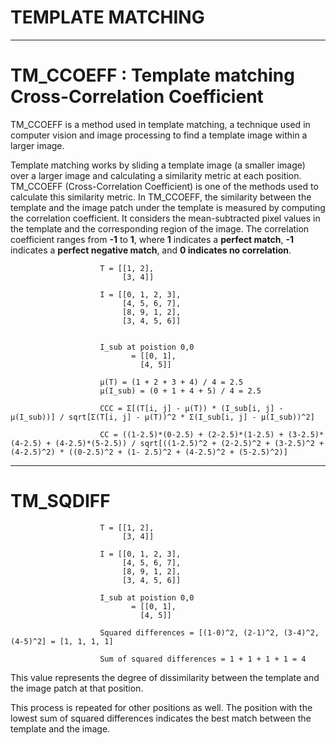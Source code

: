 # TEMPLATE MATCHING
***********
# TM_CCOEFF : Template matching Cross-Correlation Coefficient

TM_CCOEFF is a method used in template matching, a technique used in computer vision and image processing to find a template image within a larger image.

Template matching works by sliding a template image (a smaller image) over a larger image and calculating a similarity metric at each position. TM_CCOEFF (Cross-Correlation Coefficient) is one of the methods used to calculate this similarity metric.  In TM_CCOEFF, the similarity between the template and the image patch under the template is measured by computing the correlation coefficient. It considers the mean-subtracted pixel values in the template and the corresponding region of the image. The correlation coefficient ranges from **-1** to **1**, where **1** indicates a **perfect match**, **-1** indicates a **perfect negative match**, and **0 indicates no correlation**.


                        T = [[1, 2],
                             [3, 4]]

                        I = [[0, 1, 2, 3],
                             [4, 5, 6, 7],
                             [8, 9, 1, 2],
                             [3, 4, 5, 6]]


                        I_sub at poistion 0,0 
                               = [[0, 1],
                                 [4, 5]]

                        μ(T) = (1 + 2 + 3 + 4) / 4 = 2.5
                        μ(I_sub) = (0 + 1 + 4 + 5) / 4 = 2.5

                        CCC = Σ[(T[i, j] - μ(T)) * (I_sub[i, j] - μ(I_sub))] / sqrt[Σ(T[i, j] - μ(T))^2 * Σ(I_sub[i, j] - μ(I_sub))^2]

                        CC = ((1-2.5)*(0-2.5) + (2-2.5)*(1-2.5) + (3-2.5)*(4-2.5) + (4-2.5)*(5-2.5)) / sqrt[((1-2.5)^2 + (2-2.5)^2 + (3-2.5)^2 + (4-2.5)^2) * ((0-2.5)^2 + (1- 2.5)^2 + (4-2.5)^2 + (5-2.5)^2)]


***********
# TM_SQDIFF

                        T = [[1, 2],
                             [3, 4]]

                        I = [[0, 1, 2, 3],
                             [4, 5, 6, 7],
                             [8, 9, 1, 2],
                             [3, 4, 5, 6]]

                        I_sub at poistion 0,0 
                               = [[0, 1],
                                 [4, 5]]

                        Squared differences = [(1-0)^2, (2-1)^2, (3-4)^2, (4-5)^2] = [1, 1, 1, 1]

                        Sum of squared differences = 1 + 1 + 1 + 1 = 4


This value represents the degree of dissimilarity between the template and the image patch at that position.

This process is repeated for other positions as well. The position with the lowest sum of squared differences indicates the best match between the template and the image.
